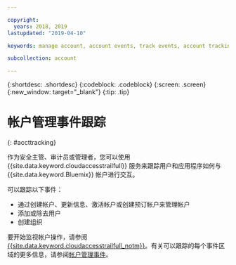 ```yaml
---

copyright:
  years: 2018, 2019
lastupdated: "2019-04-10"

keywords: manage account, account events, track events, account tracking, monitoring

subcollection: account

---
```


{:shortdesc: .shortdesc}
{:codeblock: .codeblock}
{:screen: .screen}
{:new_window: target="_blank"}
{:tip: .tip}

# 帐户管理事件跟踪
{: #accttracking}

作为安全主管、审计员或管理者，您可以使用 {{site.data.keyword.cloudaccesstrailfull}} 服务来跟踪用户和应用程序如何与 {{site.data.keyword.Bluemix}} 帐户进行交互。

可以跟踪以下事件：

* 通过创建帐户、更新信息、激活帐户或创建预订帐户来管理帐户
* 添加或除去用户
* 创建组织

要开始监视帐户操作，请参阅 [{{site.data.keyword.cloudaccesstrailfull_notm}}](/docs/services/cloud-activity-tracker?topic=cloud-activity-tracker-getting-started-with-cla)。有关可以跟踪的每个事件区域的更多信息，请参阅[帐户管理事件](/docs/services/cloud-activity-tracker?topic=cloud-activity-tracker-at_events_acc_mgt)。
